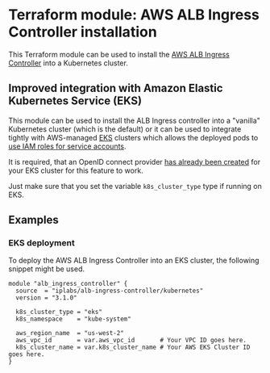# Terraform module: AWS ALB Ingress Controller installation

This Terraform module can be used to install the [AWS ALB Ingress Controller](https://github.com/kubernetes-sigs/aws-alb-ingress-controller)
into a Kubernetes cluster.

## Improved integration with Amazon Elastic Kubernetes Service (EKS)

This module can be used to install the ALB Ingress controller into a "vanilla" Kubernetes cluster (which is the default)
or it can be used to integrate tightly with AWS-managed [EKS](https://aws.amazon.com/eks/) clusters which allows the deployed pods to
[use IAM roles for service accounts](https://docs.aws.amazon.com/eks/latest/userguide/enable-iam-roles-for-service-accounts.html).

It is required, that an OpenID connect provider [has already been created](https://www.terraform.io/docs/providers/aws/r/eks_cluster.html#example-iam-role-for-eks-cluster) for your EKS cluster for this feature to work.

Just make sure that you set the variable `k8s_cluster_type` type if running on EKS.

## Examples

### EKS deployment

To deploy the AWS ALB Ingress Controller into an EKS cluster, the following
snippet might be used.

```hcl
module "alb_ingress_controller" {
  source  = "iplabs/alb-ingress-controller/kubernetes"
  version = "3.1.0"

  k8s_cluster_type = "eks"
  k8s_namespace    = "kube-system"

  aws_region_name  = "us-west-2"
  aws_vpc_id       = var.aws_vpc_id       # Your VPC ID goes here.
  k8s_cluster_name = var.k8s_cluster_name # Your AWS EKS Cluster ID goes here.
}
```
